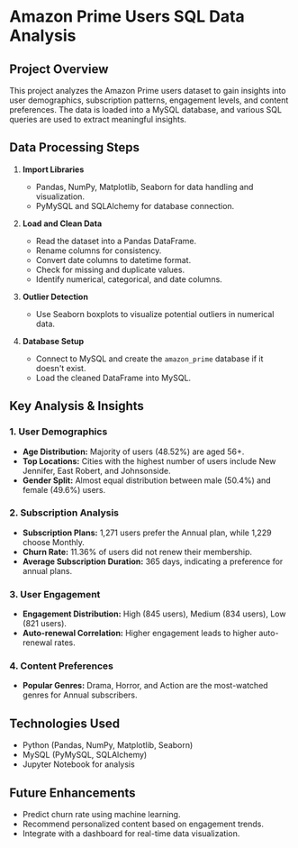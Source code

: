 # Amazon Prime Users SQL Data Analysis

## Project Overview
This project analyzes the Amazon Prime users dataset to gain insights into user demographics, subscription patterns, engagement levels, and content preferences. The data is loaded into a MySQL database, and various SQL queries are used to extract meaningful insights.

## Data Processing Steps
1. **Import Libraries**
   - Pandas, NumPy, Matplotlib, Seaborn for data handling and visualization.
   - PyMySQL and SQLAlchemy for database connection.

2. **Load and Clean Data**
   - Read the dataset into a Pandas DataFrame.
   - Rename columns for consistency.
   - Convert date columns to datetime format.
   - Check for missing and duplicate values.
   - Identify numerical, categorical, and date columns.

3. **Outlier Detection**
   - Use Seaborn boxplots to visualize potential outliers in numerical data.

4. **Database Setup**
   - Connect to MySQL and create the `amazon_prime` database if it doesn't exist.
   - Load the cleaned DataFrame into MySQL.

## Key Analysis & Insights
### 1. User Demographics
- **Age Distribution:** Majority of users (48.52%) are aged 56+.
- **Top Locations:** Cities with the highest number of users include New Jennifer, East Robert, and Johnsonside.
- **Gender Split:** Almost equal distribution between male (50.4%) and female (49.6%) users.

### 2. Subscription Analysis
- **Subscription Plans:** 1,271 users prefer the Annual plan, while 1,229 choose Monthly.
- **Churn Rate:** 11.36% of users did not renew their membership.
- **Average Subscription Duration:** 365 days, indicating a preference for annual plans.

### 3. User Engagement
- **Engagement Distribution:** High (845 users), Medium (834 users), Low (821 users).
- **Auto-renewal Correlation:** Higher engagement leads to higher auto-renewal rates.

### 4. Content Preferences
- **Popular Genres:** Drama, Horror, and Action are the most-watched genres for Annual subscribers.

## Technologies Used
- Python (Pandas, NumPy, Matplotlib, Seaborn)
- MySQL (PyMySQL, SQLAlchemy)
- Jupyter Notebook for analysis

## Future Enhancements
- Predict churn rate using machine learning.
- Recommend personalized content based on engagement trends.
- Integrate with a dashboard for real-time data visualization.


